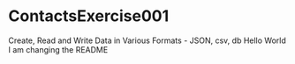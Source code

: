# ContactsExercise001
Create, Read and Write Data in Various Formats - JSON, csv, db 
Hello World
I am changing the README
